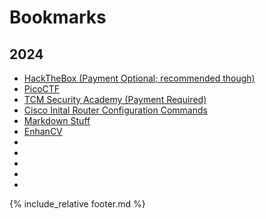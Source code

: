 # Bookmarks
## 2024
* [HackTheBox (Payment Optional; recommended though)](https://app.hackthebox.com/)
* [PicoCTF](https://picoctf.org/)
* [TCM Security Academy (Payment Required)](https://academy.tcm-sec.com/)
* [Cisco Inital Router Configuration Commands](ciscorouter)
* [Markdown Stuff](markdownStuff)
* [EnhanCV](https://app.enhancv.com/)
* []()
* []()
* []()
* []()
* []()

{% include_relative footer.md %}
